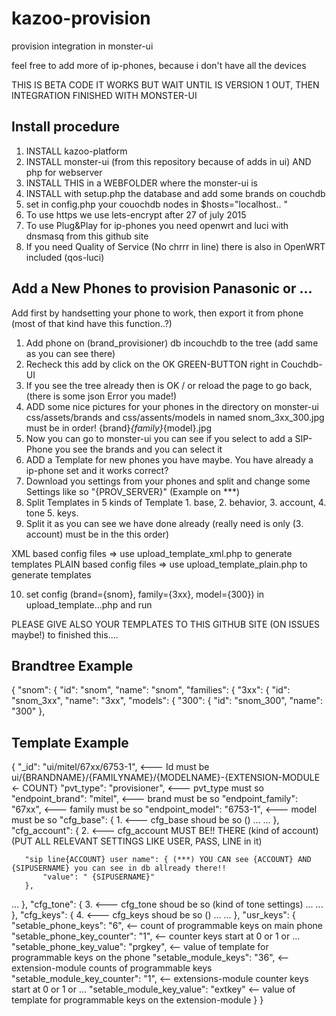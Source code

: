 # kazoo-provision
provision integration in monster-ui

feel free to add more of ip-phones, because i don't have all the devices

THIS IS BETA CODE IT WORKS BUT WAIT UNTIL IS VERSION 1 OUT, THEN INTEGRATION FINISHED WITH MONSTER-UI

Install procedure
-----------------
1. INSTALL kazoo-platform
2. INSTALL monster-ui (from this repository because of adds in ui) AND php for webserver
4. INSTALL THIS in a WEBFOLDER where the monster-ui is
5. INSTALL with setup.php the database and add some brands on couchdb
6. set in config.php your couochdb nodes in $hosts="localhost.. "
7. To use https we use lets-encrypt after 27 of july 2015
8. To use Plug&Play for ip-phones you need openwrt and luci with dnsmasq from this github site
9. If you need Quality of Service (No chrrr in line) there is also in OpenWRT included (qos-luci) 

Add a New Phones to provision Panasonic or ...
----------------------------------------------
Add first by handsetting your phone to work, then export it from phone (most of that kind have this function..?)

1. Add phone on (brand_provisioner) db incouchdb to the tree (add same as you can see there)
2. Recheck this add by click on the OK GREEN-BUTTON right in Couchdb-UI
3. If you see the tree already then is OK / or reload the page to go back, (there is some json Error you made!)
4. ADD some nice pictures for your phones in the directory on monster-ui css/assets/brands and css/assents/models in named snom_3xx_300.jpg must be in order! {brand}_{family}_{model}.jpg
5. Now you can go to monster-ui you can see if you select to add a SIP-Phone you see the brands and you can select it
6. ADD a Template for new phones you have maybe. You have already a ip-phone set and it works correct?
7. Download you settings from your phones and split and change some Settings like so "{PROV_SERVER}" (Example on ***)
8. Split Templates in 5 kinds of Template 1. base, 2. behavior, 3. account, 4. tone  5. keys.
9. Split it as you can see we have done already (really need is only (3. account) must be in the this order)

XML based config files    => use upload_template_xml.php to generate templates
PLAIN based config files  => use upload_template_plain.php to generate templates 

10. set config (brand={snom}, family={3xx}, model={300}) in upload_template...php and run

PLEASE GIVE ALSO YOUR TEMPLATES TO THIS GITHUB SITE (ON ISSUES maybe!) to finished this....

Brandtree Example
-----------------
{
   "snom": {
       "id": "snom",
       "name": "snom",
       "families": {
           "3xx": {
               "id": "snom_3xx",
               "name": "3xx",
               "models": {
                   "300": {
                       "id": "snom_300",
                       "name": "300"
                   },

Template Example
----------------
{
   "_id": "ui/mitel/67xx/6753-1",   <--- Id must be ui/{BRANDNAME}/{FAMILYNAME}/{MODELNAME}-{EXTENSION-MODULE <- COUNT}
   "pvt_type": "provisioner",       <--- pvt_type must so
   "endpoint_brand": "mitel",       <--- brand must be so
   "endpoint_family": "67xx",       <--- family must be so
   "endpoint_model": "6753-1",      <--- model must be so
   "cfg_base": {                1.  <--- cfg_base shoud be so ()
...
...
  },
   "cfg_account": {             2.  <--- cfg_account MUST BE!! THERE (kind of account) (PUT ALL RELEVANT SETTINGS LIKE USER, PASS, LINE in it)

       "sip line{ACCOUNT} user name": { (***) YOU CAN see {ACCOUNT} AND {SIPUSERNAME} you can see in db allready there!!
           "value": " {SIPUSERNAME}"
       },
...
  },
   "cfg_tone": {                3.  <--- cfg_tone shoud be so (kind of tone settings)
...
...
  },
   "cfg_keys": {                4.  <--- cfg_keys shoud be so ()
...
...
  },
  "usr_keys": {
       "setable_phone_keys": "6",           <-- count of programmable keys on main phone
       "setable_phone_key_counter": "1",    <-- counter keys start at 0 or 1 or ...
       "setable_phone_key_value": "prgkey", <-- value of template for programmable keys on the phone
       "setable_module_keys": "36",         <-- extension-module counts of programmable keys
       "setable_module_key_counter": "1",   <-- extensions-module counter keys start at 0 or 1 or ...
       "setable_module_key_value": "extkey" <-- value of template for programmable keys on the extension-module
  }
}
